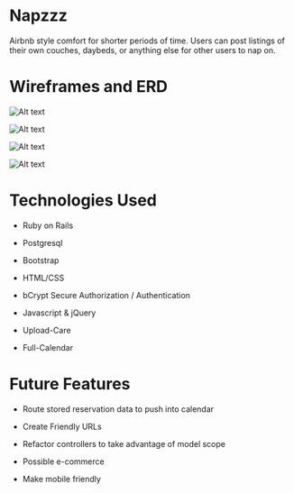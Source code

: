 # Napzzz

Airbnb style comfort for shorter periods of time. Users can post listings of their own couches, daybeds, or anything else for other users to nap on.

# Wireframes and ERD

![Alt text](http://i.imgur.com/Jiu506z.png1)

![Alt text](http://i.imgur.com/cMLq2on.png?1)

![Alt text](http://i.imgur.com/fEr14rm.png?1)

![Alt text](http://i.imgur.com/GMX4oc9.png?1)


# Technologies Used

* Ruby on Rails

* Postgresql

* Bootstrap

* HTML/CSS

* bCrypt Secure Authorization / Authentication

* Javascript & jQuery

* Upload-Care

* Full-Calendar

# Future Features

* Route stored reservation data to push into calendar

* Create Friendly URLs

* Refactor controllers to take advantage of model scope

* Possible e-commerce

* Make mobile friendly
